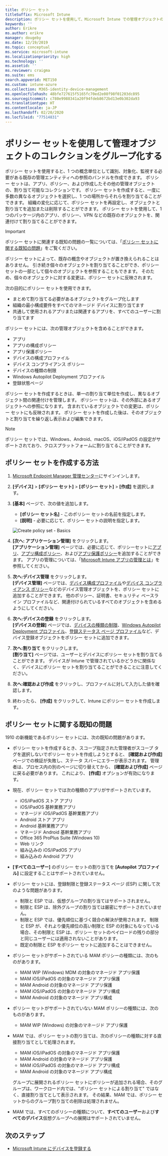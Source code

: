 ```yaml
---
title: ポリシー セット
titleSuffix: Microsoft Intune
description: ポリシー セットを使用して、Microsoft Intune での管理オブジェクトのコレクションをグループ化します。
keywords: ''
author: Erikre
ms.author: erikre
manager: dougeby
ms.date: 12/19/2019
ms.topic: conceptual
ms.service: microsoft-intune
ms.localizationpriority: high
ms.technology: ''
ms.assetid: ''
ms.reviewer: craigma
ms.suite: ems
search.appverid: MET150
ms.custom: intune-azure
ms.collection: M365-identity-device-management
ms.openlocfilehash: 48bfe727615f5165fc70ed2e08f98f01203dc895
ms.sourcegitcommit: c780e9988341a20f94fdeb8672bd13e0b302da93
ms.translationtype: HT
ms.contentlocale: ja-JP
ms.lasthandoff: 02/20/2020
ms.locfileid: "77514831"
---
```

# <a name="use-policy-sets-to-group-collections-of-management-objects"></a>ポリシー セットを使用して管理オブジェクトのコレクションをグループ化する

ポリシー セットを使用すると、1 つの概念単位として識別、対象化、監視する必要がある既存の管理エンティティへの参照のバンドルを作成できます。 ポリシー セットは、アプリ、ポリシー、および作成したその他の管理オブジェクトの、割り当て可能なコレクションです。 ポリシー セットを作成すると、一度に多数の異なるオブジェクトを選択し、1 つの場所からそれらを割り当てることができます。 組織の変化に応じて、ポリシー セットを再設定し、オブジェクトと割り当てを追加または削除することができます。 ポリシー セットを使用して、1 つのパッケージ内のアプリ、ポリシー、VPN などの既存のオブジェクトを、関連付けて割り当てることができます。 

> [!IMPORTANT]
> ポリシー セットに関連する既知の問題の一覧については、「[ポリシー セットに関する既知の問題](~/fundamentals/policy-sets.md#policy-sets-known-issues)」をご覧ください。

ポリシー セットによって、既存の概念やオブジェクトが置き換えられることはありません。 引き続き個々のオブジェクトを割り当てることができ、ポリシー セットの一部として個々のオブジェクトを参照することもできます。 そのため、個々のオブジェクトに対する変更は、ポリシー セットに反映されます。 

次の目的にポリシー セットを使用できます。

- まとめて割り当てる必要があるオブジェクトをグループ化します
- 組織の最小構成要件をすべてのマネージド デバイスに割り当てます
- 共通して使用されるアプリまたは関連するアプリを、すべてのユーザーに割り当てます

ポリシー セットには、次の管理オブジェクトを含めることができます。
- アプリ
- アプリの構成ポリシー
- アプリ保護ポリシー
- デバイスの構成プロファイル
- デバイス コンプライアンス ポリシー
- デバイスの種類の制限
- Windows Autopilot Deployment プロファイル
- 登録状態ページ

ポリシー セットを作成するときは、単一の割り当て単位を作成し、異なるオブジェクト間の関連付けを管理します。 ポリシー セットは、その外部にあるオブジェクトへの参照になります。 含まれているオブジェクトでの変更は、ポリシー セットにも反映されます。 ポリシー セットを作成した後は、そのオブジェクトと割り当てを繰り返し表示および編集できます。 

> [!NOTE]
> ポリシー セットでは、Windows、Android、macOS、iOS/iPadOS の設定がサポートされており、クロスプラットフォームに割り当てることができます。

## <a name="how-to-create-a-policy-set"></a>ポリシー セットを作成する方法

1. [Microsoft Endpoint Manager 管理センター](https://go.microsoft.com/fwlink/?linkid=2109431)にサインインします。
2. **[デバイス]**  >  **[ポリシー セット]**  >  **[ポリシー セット]**  >  **[作成]** を選択します。
3. **[基本]** ページで、次の値を追加します。
    - **[ポリシー セット名]** - このポリシー セットの名前を指定します。
    - **[説明]** - 必要に応じて、ポリシー セットの説明を指定します。
   <p>
   <img alt="Create policy set - Basics" src="~/fundamentals/media/policy-sets/policy-sets-01.png">

4. **[次へ: アプリケーション管理]** をクリックします。<br>
   **[アプリケーション管理]** ページでは、必要に応じて、ポリシーセットに[アプリ](~/apps/apps-add.md)、[アプリ構成ポリシー](~/apps/app-configuration-policies-overview.md)、および[アプリ保護ポリシー](~/apps/app-protection-policy.md)を追加することができます。 アプリの管理については、「[Microsoft Intune アプリの管理とは](~/apps/app-management.md)」を参照してください。 
5. **次へ:デバイス管理** をクリックします。<br>
   **[デバイス管理]** ページでは、[デバイス構成プロファイル](~/configuration/device-profiles.md)や[デバイス コンプライアンス ポリシー](~/protect/device-compliance-get-started.md)などのデバイス管理オブジェクトを、ポリシー セットに追加することができます。 他のポリシー、証明書、セキュリティ ベースライン プロファイルなど、関連付けられているすべてのオブジェクトを含めるようにしてください。
6. **次へ:デバイスの登録** をクリックします。<br>
   **[デバイスの登録]** ページでは、[デバイスの種類の制限](~/enrollment/enrollment-restrictions-set.md)、[Windows Autopilot Deployment プロファイル](~/enrollment/enrollment-autopilot.md)、[登録ステータス ページ プロファイル](~/enrollment/windows-enrollment-status.md)など、デバイス登録オブジェクトをポリシー セットに追加できます。
7. **次へ:割り当て** をクリックします。<br>
   **[割り当て]** ページでは、ユーザーとデバイスにポリシー セットを割り当てることができます。 デバイスが Intune で管理されているかどうかに関係なく、デバイスにポリシー セットを割り当てることができることに注意してください。
8. **次へ:確認および作成** をクリックし、プロファイルに対して入力した値を確認します。
9. 終わったら、 **[作成]** をクリックして、Intune にポリシー セットを作成します。 

## <a name="policy-sets-known-issues"></a>ポリシー セットに関する既知の問題

1910 の新機能であるポリシー セットには、次の既知の問題があります。

- ポリシー セットを作成するとき、スコープ指定された管理者がスコープ タグを選択しないでポリシー セットを作成しようとすると、 **[確認および作成]** ページでの検証が失敗し、ステータ スバーにエラーが表示されます。 管理者は、プロセス内の別のページに切り替えてから、 **[確認および作成]** ページに戻る必要があります。 これにより、 **[作成]** オプションが有効になります。  
 
- 現在、ポリシー セットでは次の種類のアプリがサポートされています。
    - iOS/iPadOS ストア アプリ
    - iOS/iPadOS 基幹業務アプリ
    - マネージド iOS/iPadOS 基幹業務アプリ
    - Android ストア アプリ
    - Android 基幹業務アプリ
    - マネージド Android 基幹業務アプリ
    - Office 365 ProPlus Suite (Windows 10)
    - Web リンク
    - 組み込みの iOS/iPadOS アプリ
    - 組み込みの Android アプリ

- **[すべてのユーザー]** のポリシー セットの割り当てを **[Autopilot プロファイル]** に設定することはサポートされていません。

- ポリシー セットには、登録制限と登録ステータス ページ (ESP) に関して次のような問題があります。
    - 制限と ESP では、仮想グループの割り当てはサポートされません。
    - 制限と ESP は、除外グループの割り当ては厳密にサポートされていません。 
    - 制限と ESP では、優先順位に基づく競合の解決が使用されます。 制限と ESP が、それより優先順位の高い制限と ESP の対象にもなっている場合、その制限と ESP は、ポリシー セットのペイロードの残りの部分と同じユーザーには適用されないことがあります。
    - 既定の制限と ESP をポリシー セットに追加することはできません。

- ポリシー セットがサポートされている MAM ポリシーの種類には、次のものがあります。 
    - MAM WIP (Windows) MDM の対象のマネージド アプリ保護 
    - MAM iOS/iPadOS の対象のマネージド アプリ保護
    - MAM Android の対象のマネージド アプリ保護
    - MAM iOS/iPadOS の対象のマネージド アプリ構成
    - MAM Android の対象のマネージド アプリ構成

- ポリシー セットがサポートされていない MAM ポリシーの種類には、次のものがあります。 
    - MAM WIP (Windows) の対象のマネージド アプリ保護

- MAM では、ポリシー セットの割り当ては、次のポリシーの種類に対する直接割り当てとして処理されます。
    - MAM iOS/iPadOS の対象のマネージド アプリ保護
    - MAM Android の対象のマネージド アプリ保護
    - MAM iOS/iPadOS の対象のマネージド アプリ構成
    - MAM Android の対象のマネージド アプリ構成

    グループに展開されるポリシー セットにポリシーが追加される場合、そのグループは、ワークロード内では、"ポリシー セットによる割り当て" ではなく、直接割り当てとして表示されます。 その結果、MAM では、ポリシー セットからのグループ割り当ての削除は処理されません。

- MAM では、すべてのポリシーの種類について、**すべてのユーザー**および**すべてのデバイス**仮想グループへの展開はサポートされていません。

## <a name="next-steps"></a>次のステップ

- [Microsoft Intune にデバイスを登録する](~/enrollment/index.yml)